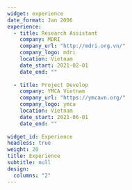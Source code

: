 ```yaml
---
widget: experience
date_format: Jan 2006
experience:
  - title: Research Assistant
    company: MDRI
    company_url: "http://mdri.org.vn/"
    company_logo: mdri 
    location: Vietnam
    date_start: 2021-02-01
    date_end: ""
    
  - title: Project Develop
    company: YMCA Vietnam
    company_url: "https://ymcavn.org/"
    company_logo: ymca
    location: Vietnam
    date_start: 2021-06-01
    date_end: ""
    
widget_id: Experience
headless: true
weight: 20
title: Experience
subtitle: null
design:
  columns: "2"
---
```

